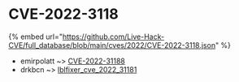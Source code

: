 # CVE-2022-3118
{% embed url="https://github.com/Live-Hack-CVE/full_database/blob/main/cves/2022/CVE-2022-3118.json" %}

* emirpolatt ~> [CVE-2022-31188](https://www.alice-snow.ru/2022/database/cve-2022-3118/cve-2022-31188-emirpolatt)
* drkbcn ~> [lblfixer_cve_2022_31181](https://www.alice-snow.ru/2022/database/cve-2022-3118/lblfixer_cve_2022_31181-drkbcn)